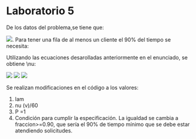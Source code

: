 
# Laboratorio 5


De los datos del problema,se tiene que:

<img src="https://render.githubusercontent.com/render/math?math=\lambda = 2">. Para tener una fila de al menos un cliente el 90% del tiempo se necesita:

Utilizando las ecuaciones desarolladas anteriormente en el enunciado, se obtiene \nu:

<img src="https://render.githubusercontent.com/render/math?math=P( \text{1 o más clientes en el sistema} ) = \sum_{i=1}^{\infty} (1 - \rho) \rho^i  =1-\sum_{i=0}^{1} (1 - \rho) \rho^i = \rho^2">

<img src="https://render.githubusercontent.com/render/math?math=P( \text{1 o más clientes en el sistema} ) =\rho^2 & = \left( \frac{\lambda}{\nu} \right)^2 \geq 0.9"> 
<img src="https://render.githubusercontent.com/render/math?math=\nu^2 \geq \frac{\lambda^2}{0.9} = \frac{4}{0.9} = 4.44 \quad \Rightarrow \quad \nu \geq 2.11">

Se realizan modificaciones en el código a los valores:
  1. lam
  2. nu (v)/60
  3. P =1
  4. Condición para cumplir la especificación. La igualdad se cambia a fraccion>=0.90, que sería el 90% de tiempo mínimo que se debe estar atendiendo solicitudes. 
